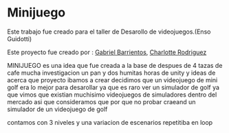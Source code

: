 # Minijuego
  Este trabajo fue creado para el taller de Desarollo de videojuegos.(Enso Guidotti)
  
 Este proyecto fue creado por :
 <a href="https://github.com/pinguin-frosch">Gabriel Barrientos</a>,
 <a href="https://github.com/Thekawaiicokie">Charlotte Rodriguez</a>
  
MINIJUEGO es una idea que fue creada a la base de despues de 4 tazas de cafe mucha investigacion un pan y dos humitas horas de unity y ideas de acerca que
proyecto ibamos a crear  decidimos que un videojuego de mini golf era lo mejor para desarollar ya que es raro ver un simulador de golf ya que 
vimos que existian muchisimo videojuegos de simuladores dentro del mercado asi que consideramos que por que no probar craeand un simulador de un videojuego de golf

contamos con 3 niveles y una variacion de escenarios repetitiba en loop
